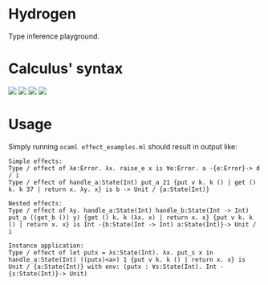 # Hydrogen
Type inference playground.

# Calculus' syntax
<img src="https://render.githubusercontent.com/render/math?math=\text{var} \ni x,\dots">

<img src="https://render.githubusercontent.com/render/math?math=\text{tvar} \ni \alpha,\dots">

<img src="https://render.githubusercontent.com/render/math?math=\text{type} \ni \tau \Coloneqq \alpha \mid \text{Int} \mid \tau \rightarrow \tau">

<img src="https://render.githubusercontent.com/render/math?math=\text{expr} \ni e \Coloneqq x \mid n \mid \lambda x . e \mid \text{fun} f x . e \mid e \: e \mid \text{let} x = e \: \text{in} \: e">

# Usage
Simply running `ocaml effect_examples.ml` should result in output like:
```
Simple effects:
Type / effect of λe:Error. λx. raise_e x is ∀e:Error. a -{e:Error}-> d / i
Type / effect of handle_a:State(Int) put_a 21 {put v k. k () | get () k. k 37 | return x. λy. x} is b -> Unit / {a:State(Int)}

Nested effects:
Type / effect of λy. handle_a:State(Int) handle_b:State(Int -> Int) put_a ((get_b ()) y) {get () k. k (λx. x) | return x. x} {put v k. k () | return x. x} is Int -{b:State(Int -> Int) a:State(Int)}-> Unit / i

Instance application:
Type / effect of let putx = λs:State(Int). λx. put_s x in handle_a:State(Int) ((putx)<a>) 1 {put v k. k () | return x. x} is Unit / {a:State(Int)} with env: (putx : ∀s:State(Int). Int -{s:State(Int)}-> Unit)
```
